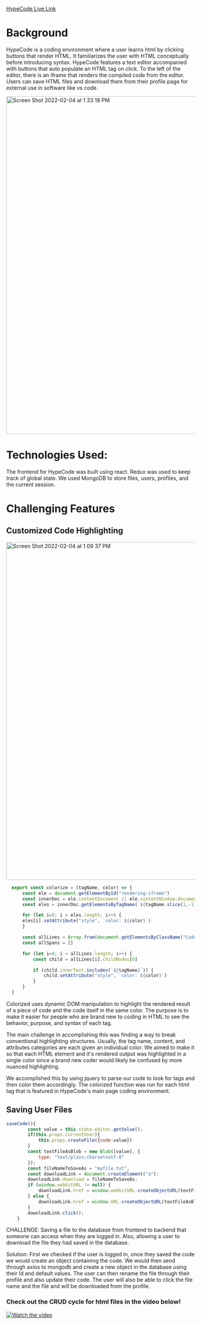 [HypeCode Live Link](http://hypecode.herokuapp.com/)


# Background

HypeCode is a coding environment where a user learns html by clicking buttons that render HTML.  It familiarizes the user with HTML conceptually before       introducing syntax. HypeCode features a text editor accompanied with buttons that auto populate an HTML tag on click.  To the left of the editor, there is an iframe that renders the compiled code from the editor.  Users can save HTML files and download them from their profile page for external use in software like vs code.

<!-- <img width="1000" alt="hype-homepage" src="https://user-images.githubusercontent.com/87621185/152572721-9a2fe323-05ee-402f-bbd6-392aa8d7ae4a.png"> -->
<img width="900" alt="Screen Shot 2022-02-04 at 1 33 18 PM" src="https://user-images.githubusercontent.com/87621185/152583932-54db2513-c90a-4433-8567-1ea57c1ce28b.png">


# Technologies Used:
The frontend for HypeCode was built using react.  Redux was used to keep track of global state.  We used MongoDB to store files, users, profiles, and the current session.

# Challenging Features
## Customized Code Highlighting
<img width="900" alt="Screen Shot 2022-02-04 at 1 09 37 PM" src="https://user-images.githubusercontent.com/87621185/152580787-a9351ad0-7372-4101-85bb-f9349b21f60c.png">

```js
  export const colorize = (tagName, color) => {
      const ele = document.getElementById("rendering-iframe")
      const innerDoc = ele.contentDocument || ele.contentWindow.document
      const eles = innerDoc.getElementsByTagName(`${tagName.slice(1,-1)}`)

      for (let i=0; i < eles.length; i++) {
      eles[i].setAttribute("style", `color: ${color}`)
      }

      const allLines = Array.from(document.getElementsByClassName("CodeMirror-line"))
      const allSpans = []

      for (let i=0; i < allLines.length; i++) {
          const child = allLines[i].childNodes[0]

          if (child.innerText.includes(`${tagName}`)) {
              child.setAttribute("style", `color: ${color}`)
          }
      }
  }
```
Colorized uses dynamic DOM manipulation to highlight the rendered result of a piece of code and the code itself in the same color. The purpose is to make it easier for people who are brand new to coding in HTML to see the behavior, purpose, and syntax of each tag.

The main challenge in accomplishing this was finding a way to break conventional highlighting structures. Usually, the tag name, content, and attributes categories are each given an individual color. We aimed to make it so that each HTML element and it's rendered output was highlighted in a single color since a brand new coder would likely be confused by more nuanced highlighting. 

We accomplished this by using jquery to parse our code to look for tags and then color them accordingly. The colorized function was run for each html tag that is featured in HypeCode's main page coding environment. 


## Saving User Files
```js
saveCode(){
        const value = this.state.editor.getValue();
        if(this.props.currentUser){
            this.props.createFile({code:value})
        }
        const textFileAsBlob = new Blob([value], {
            type: "text/plain;charset=utf-8"
        });
        const fileNameToSaveAs = "myfile.txt";
        const downloadLink = document.createElement("a");
        downloadLink.download = fileNameToSaveAs;
        if (window.webkitURL != null) {
            downloadLink.href = window.webkitURL.createObjectURL(textFileAsBlob);
        } else {
            downloadLink.href = window.URL.createObjectURL(textFileAsBlob);
        }
        downloadLink.click();
    }
 ```
CHALLENGE: Saving a file to the database from frontend to backend that someone can access when they are logged in. Also, allowing a user to download the file they had saved in the database.

Solution:  First we checked if the user is logged in, once they saved the code we would create an object containing the code. We would then send through axios to mongodb and create a new object in the database using their Id and default values. The user can then rename the file through their profile and also update their code. The user will also be able to click the file name and the file and will be downloaded from the profile. 

### Check out the CRUD cycle for html files in the video below!
[![Watch the video](https://img.youtube.com/vi/998rsSMw2mQ/maxresdefault.jpg)](https://www.youtube.com/watch?v=998rsSMw2mQ)

